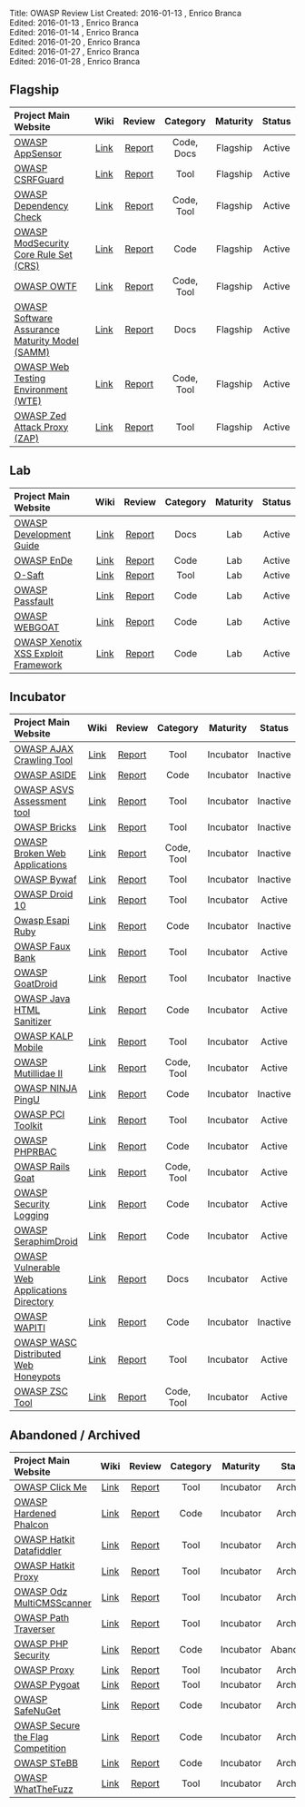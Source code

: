 Title:     OWASP Review List
Created:   2016-01-13 , Enrico Branca  
Edited:    2016-01-13 , Enrico Branca  
Edited:    2016-01-14 , Enrico Branca  
Edited:    2016-01-20 , Enrico Branca  
Edited:    2016-01-27 , Enrico Branca  
Edited:    2016-01-28 , Enrico Branca  


[//]: # (BE SURE THERE ARE NO EMPTY LINES BEFORE 'Title')  
[//]: # (end each line of the metadata with TWO spaces before the newline)  
[//]: # (insert TWO blank lines after the metadata)  
[//]: # (<ADD YOUR TEXT STARTING FROM HERE>)  


## Flagship

| **Project Main Website**                                 |   **Wiki**    |    **Review**     | **Category**  |  **Maturity**  |  **Status** |  
|:---------------------------------------------------------|:-------------:|:-----------------:|:-------------:|:--------------:|:-----------:|  
| [OWASP AppSensor][10007]                                 | [Link][20007] |  [Report][30007]  | Code, Docs    |   Flagship     |   Active    |
| [OWASP CSRFGuard][10006]                                 | [Link][20006] |  [Report][30006]  | Tool          |   Flagship     |   Active    |
| [OWASP Dependency Check][10004]                          | [Link][20004] |  [Report][30004]  | Code, Tool    |   Flagship     |   Active    |
| [OWASP ModSecurity Core Rule Set (CRS)][10005]           | [Link][20005] |  [Report][30005]  | Code          |   Flagship     |   Active    |
| [OWASP OWTF][10003]                                      | [Link][20003] |  [Report][30003]  | Code, Tool    |   Flagship     |   Active    |
| [OWASP Software Assurance Maturity Model (SAMM)][10035]  | [Link][20035] |  [Report][30035]  | Docs          |   Flagship     |   Active    |
| [OWASP Web Testing Environment (WTE)][10002]             | [Link][20002] |  [Report][30002]  | Code, Tool    |   Flagship     |   Active    |
| [OWASP Zed Attack Proxy (ZAP)][10001]                    | [Link][20001] |  [Report][30001]  | Tool          |   Flagship     |   Active    |


## Lab

| **Project Main Website**                                 |   **Wiki**    |    **Review**     | **Category**  |  **Maturity**  |  **Status** |  
|:---------------------------------------------------------|:-------------:|:-----------------:|:-------------:|:--------------:|:-----------:|  
| [OWASP Development Guide][10011]                         | [Link][20011] |  [Report][30011]  | Docs          |   Lab          |   Active    |
| [OWASP EnDe][10026]                                      | [Link][20026] |  [Report][30026]  | Code          |   Lab          |   Active    |
| [O-Saft][10032]                                          | [Link][20032] |  [Report][30032]  | Tool          |   Lab          |   Active    |
| [OWASP Passfault][10041]                                 | [Link][20041] |  [Report][30041]  | Code          |   Lab          |   Active    |
| [OWASP WEBGOAT][10013]                                   | [Link][20013] |  [Report][30013]  | Code          |   Lab          |   Active    |
| [OWASP Xenotix XSS Exploit Framework][10028]             | [Link][20028] |  [Report][30028]  | Code          |   Lab          |   Active    |


## Incubator

| **Project Main Website**                                 |   **Wiki**    |    **Review**     | **Category**  |  **Maturity**  |  **Status** |  
|:---------------------------------------------------------|:-------------:|:-----------------:|:-------------:|:--------------:|:-----------:|  
| [OWASP AJAX Crawling Tool][10048]                        | [Link][20048] |  [Report][30048]  | Tool          |   Incubator    |   Inactive  |
| [OWASP ASIDE][10024]                                     | [Link][20024] |  [Report][30024]  | Code          |   Incubator    |   Inactive  |
| [OWASP ASVS Assessment tool][10045]                      | [Link][20045] |  [Report][30045]  | Tool          |   Incubator    |   Inactive  |
| [OWASP Bricks][10046]                                    | [Link][20046] |  [Report][30046]  | Tool          |   Incubator    |   Inactive  |
| [OWASP Broken Web Applications][10018]                   | [Link][20018] |  [Report][30018]  | Code, Tool    |   Incubator    |   Inactive  |
| [OWASP Bywaf][10020]                                     | [Link][20020] |  [Report][30020]  | Tool          |   Incubator    |   Inactive  |
| [OWASP Droid 10][10043]                                  | [Link][20043] |  [Report][30043]  | Tool          |   Incubator    |   Active    |
| [Owasp Esapi Ruby][10025]                                | [Link][20025] |  [Report][30025]  | Code          |   Incubator    |   Inactive  |
| [OWASP Faux Bank][10049]                                 | [Link][20049] |  [Report][30049]  | Tool          |   Incubator    |   Active    |
| [OWASP GoatDroid][10047]                                 | [Link][20047] |  [Report][30047]  | Tool          |   Incubator    |   Inactive  |
| [OWASP Java HTML Sanitizer][10012]                       | [Link][20012] |  [Report][30012]  | Code          |   Incubator    |   Active    |
| [OWASP KALP Mobile][10030]                               | [Link][20030] |  [Report][30030]  | Tool          |   Incubator    |   Active    |
| [OWASP Mutillidae II][10016]                             | [Link][20016] |  [Report][30016]  | Code, Tool    |   Incubator    |   Active    |
| [OWASP NINJA PingU][10037]                               | [Link][20037] |  [Report][30037]  | Code          |   Incubator    |   Inactive  |
| [OWASP PCI Toolkit][10027]                               | [Link][20027] |  [Report][30027]  | Tool          |   Incubator    |   Active    |
| [OWASP PHPRBAC][10009]                                   | [Link][20009] |  [Report][30009]  | Code          |   Incubator    |   Active    |
| [OWASP Rails Goat][10010]                                | [Link][20010] |  [Report][30010]  | Code, Tool    |   Incubator    |   Active    |
| [OWASP Security Logging][10017]                          | [Link][20017] |  [Report][30017]  | Code          |   Incubator    |   Active    |
| [OWASP SeraphimDroid][10014]                             | [Link][20014] |  [Report][30014]  | Code          |   Incubator    |   Active    |
| [OWASP Vulnerable Web Applications Directory][10008]     | [Link][20008] |  [Report][30008]  | Docs          |   Incubator    |   Active    |
| [OWASP WAPITI][10019]                                    | [Link][20019] |  [Report][30019]  | Code          |   Incubator    |   Inactive  |
| [OWASP WASC Distributed Web Honeypots][10042]            | [Link][20042] |  [Report][30042]  | Tool          |   Incubator    |   Active    |
| [OWASP ZSC Tool][10015]                                  | [Link][20015] |  [Report][30015]  | Code, Tool    |   Incubator    |   Active    |


## Abandoned / Archived

| **Project Main Website**                                 |   **Wiki**    |    **Review**     | **Category**  |  **Maturity**  |  **Status** |  
|:---------------------------------------------------------|:-------------:|:-----------------:|:-------------:|:--------------:|:-----------:|  
| [OWASP Click Me][10044]                                  | [Link][20044] |  [Report][30044]  | Tool          |   Incubator    |   Archived  |
| [OWASP Hardened Phalcon][10038]                          | [Link][20038] |  [Report][30038]  | Code          |   Incubator    |   Archived  |
| [OWASP Hatkit Datafiddler][10021]                        | [Link][20021] |  [Report][30021]  | Tool          |   Incubator    |   Archived  |
| [OWASP Hatkit Proxy][10022]                              | [Link][20022] |  [Report][30022]  | Tool          |   Incubator    |   Archived  |
| [OWASP Odz MultiCMSScanner][10040]                       | [Link][20040] |  [Report][30040]  | Tool          |   Incubator    |   Archived  |
| [OWASP Path Traverser][10039]                            | [Link][20039] |  [Report][30039]  | Tool          |   Incubator    |   Archived  |
| [OWASP PHP Security][10031]                              | [Link][20031] |  [Report][30031]  | Code          |   Incubator    |   Abandoned |
| [OWASP Proxy][10023]                                     | [Link][20023] |  [Report][30023]  | Tool          |   Incubator    |   Archived  |
| [OWASP Pygoat][10034]                                    | [Link][20034] |  [Report][30034]  | Tool          |   Incubator    |   Archived  |
| [OWASP SafeNuGet][10029]                                 | [Link][20029] |  [Report][30029]  | Code          |   Incubator    |   Archived  |
| [OWASP Secure the Flag Competition][10050]               | [Link][20050] |  [Report][30050]  | Code          |   Incubator    |   Archived  |
| [OWASP STeBB][10036]                                     | [Link][20036] |  [Report][30036]  | Code          |   Incubator    |   Archived  |
| [OWASP WhatTheFuzz][10033]                               | [Link][20033] |  [Report][30033]  | Tool          |   Incubator    |   Archived  |



[10001]: https://www.owasp.org/index.php/ZAP
[20001]: https://www.owasp.org/index.php/OWASP_Zed_Attack_Proxy_Project
[30001]: ../review/zap.md

[10002]: https://www.owasp.org/index.php?title=OWASP_Web_Testing_Environment_Project
[20002]: https://www.owasp.org/index.php?title=OWASP_Web_Testing_Environment_Project
[30002]: ../review/web_testing_environment.md

[10003]: https://www.owasp.org/index.php/OWASP_OWTF
[20003]: https://www.owasp.org/index.php/OWASP_OWTF
[30003]: ../review/owtf.md

[10004]: https://www.owasp.org/index.php/OWASP_Dependency_Check
[20004]: https://www.owasp.org/index.php/OWASP_Dependency_Check
[30004]: ../review/dependency_check.md

[10005]: http://spiderlabs.github.io/owasp-modsecurity-crs/
[20005]: https://www.owasp.org/index.php/Category:OWASP_ModSecurity_Core_Rule_Set_Project
[30005]: ../review/modsecurity_core_rule_set.md

[10006]: https://www.owasp.org/index.php/Category:OWASP_CSRFGuard_Project
[20006]: https://www.owasp.org/index.php/Category:OWASP_CSRFGuard_Project
[30006]: ../review/csrfguard.md

[10007]: https://www.owasp.org/index.php/OWASP_AppSensor_Project
[20007]: https://www.owasp.org/index.php/OWASP_AppSensor_Project
[30007]: ../review/appsensor.md

[10008]: https://www.owasp.org/index.php/OWASP_Vulnerable_Web_Applications_Directory_Project
[20008]: https://www.owasp.org/index.php/OWASP_Vulnerable_Web_Applications_Directory_Project
[30008]: ../review/vulnerable_web_applications_directory.md

[10009]: http://phprbac.net/
[20009]: https://www.owasp.org/index.php/OWASP_PHPRBAC_Project
[30009]: ../review/phprbac.md

[10010]: http://railsgoat.cktricky.com
[20010]: https://www.owasp.org/index.php/OWASP_Rails_Goat_Project
[30010]: ../review/rails_goat.md

[10011]: https://www.owasp.org/index.php/OWASP_Guide_Project
[20011]: https://www.owasp.org/index.php/OWASP_Guide_Project
[30011]: ../review/development_guide.md

[10012]: https://www.owasp.org/index.php/OWASP_Java_HTML_Sanitizer
[20012]: https://www.owasp.org/index.php/OWASP_Java_HTML_Sanitizer
[30012]: ../review/java_html_sanitizer.md

[10013]: https://www.owasp.org/index.php/Webgoat
[20013]: https://www.owasp.org/index.php/Webgoat
[30013]: ../review/webgoat.md

[10014]: https://www.owasp.org/index.php/OWASP_SeraphimDroid_Project
[20014]: https://www.owasp.org/index.php/OWASP_SeraphimDroid_Project
[30014]: ../review/seraphimdroid.md

[10015]: http://zsc.z3r0d4y.com/
[20015]: https://www.owasp.org/index.php/OWASP_ZSC_Tool_Project
[30015]: ../review/zsc_tool.md

[10016]: http://sourceforge.net/projects/mutillidae/
[20016]: https://www.owasp.org/index.php/OWASP_Mutillidae_2_Project
[30016]: ../review/mutillidae_2.md

[10017]: https://github.com/javabeanz/owasp-security-logging/wiki
[20017]: https://www.owasp.org/index.php/OWASP_Security_Logging_Project
[30017]: ../review/security_logging.md

[10018]: https://code.google.com/p/owaspbwa/
[20018]: https://www.owasp.org/index.php/OWASP_Broken_Web_Applications_Project
[30018]: ../review/broken_web_applications.md

[10019]: http://wapiti.sourceforge.net
[20019]: https://www.owasp.org/index.php/Category:OWASP_Wapiti_Project
[30019]: ../review/wapiti.md

[10020]: https://www.owasp.org/index.php/OWASP_Bywaf_Project
[20020]: https://www.owasp.org/index.php/OWASP_Bywaf_Project
[30020]: ../review/bywaf.md

[10021]: https://www.owasp.org/index.php/OWASP_Hatkit_Datafiddler_Project
[20021]: https://www.owasp.org/index.php/OWASP_Hatkit_Datafiddler_Project
[30021]: ../review/hatkit_datafiddler.md

[10022]: https://www.owasp.org/index.php/OWASP_Hatkit_Proxy_Project
[20022]: https://www.owasp.org/index.php/OWASP_Hatkit_Proxy_Project
[30022]: ../review/hatkit_proxy.md

[10023]: https://www.owasp.org/index.php/Category:OWASP_Proxy
[20023]: https://www.owasp.org/index.php/Category:OWASP_Proxy
[30023]: ../review/proxy.md

[10024]: https://www.owasp.org/index.php/OWASP_ASIDE_Project
[20024]: https://www.owasp.org/index.php/OWASP_ASIDE_Project
[30024]: ../review/aside.md

[10025]: http://thesp0nge.com/owasp-esapi-ruby/
[20025]: https://www.owasp.org/index.php/Projects/Owasp_Esapi_Ruby
[30025]: ../review/esapi_ruby.md

[10026]: https://www.owasp.org/index.php/Category:OWASP_EnDe
[20026]: https://www.owasp.org/index.php/Category:OWASP_EnDe
[30026]: ../review/ende.md

[10027]: http://sourceforge.net/projects/pcitoolkit/
[20027]: https://www.owasp.org/index.php/Category:OWASP_PCI_Project
[30027]: ../review/pci_toolkit.md

[10028]: http://www.xenotix.in/
[20028]: https://www.owasp.org/index.php/OWASP_Xenotix_XSS_Exploit_Framework
[30028]: ../review/xenotix.md

[10029]: http://www.nuget.org/packages/SafeNuGet/
[20029]: https://www.owasp.org/index.php/OWASP_SafeNuGet
[30029]: ../review/safenuget.md

[10030]: https://www.owasp.org/index.php/OWASP_KALP_Mobile_Project
[20030]: https://www.owasp.org/index.php/OWASP_KALP_Mobile_Project
[30030]: ../review/kalp_mobile.md

[10031]: http://phpsec.owasp.org
[20031]: https://www.owasp.org/index.php/OWASP_PHP_Security_Project
[30031]: ../review/php_security.md

[10032]: https://www.owasp.org/index.php/O-Saft
[20032]: https://www.owasp.org/index.php/O-Saft
[30032]: ../review/o_saft.md

[10033]: https://github.com/SecurityInnovation/WhatTheFuzz
[20033]: https://www.owasp.org/index.php/OWASP_WhatTheFuzz_Project
[30033]: ../review/whatthefuzz.md

[10034]: https://www.owasp.org/index.php/OWASP_Pygoat_Project
[20034]: https://www.owasp.org/index.php/OWASP_Pygoat_Project
[30034]: ../review/pygoat.md

[10035]: http://www.opensamm.org/
[20035]: https://www.owasp.org/index.php/Software_Assurance_Maturity_Model
[30035]: ../review/samm.md

[10036]: https://www.owasp.org/index.php/OWASP_STeBB_Project
[20036]: https://www.owasp.org/index.php/OWASP_STeBB_Project
[30036]: ../review/stebb.md

[10037]: http://owasp.github.io/NINJA-PingU/
[20037]: https://www.owasp.org/index.php/OWASP_NINJA_PingU_Project
[30037]: ../review/ninja_pingu.md

[10038]: https://www.owasp.org/index.php?title=OWASP_Hardened_Phalcon_Project&oldid=190670
[20038]: https://www.owasp.org/index.php?title=OWASP_Hardened_Phalcon_Project&oldid=190670
[30038]: ../review/hardened_phalcon.md

[10039]: https://www.owasp.org/index.php/OWASP_Path_Traverser
[20039]: https://www.owasp.org/index.php/OWASP_Path_Traverser
[30039]: ../review/path_traverser.md

[10040]: https://www.owasp.org/index.php/OWASP_Odz_MultiCMSScanner
[20040]: https://www.owasp.org/index.php/OWASP_Odz_MultiCMSScanner
[30040]: ../review/odz_multicmsscanner.md

[10041]: http://www.passfault.com/
[20041]: https://www.owasp.org/index.php/OWASP_Passfault
[30041]: ../review/passfault.md

[10042]: http://projects.webappsec.org/w/page/29606603/Distributed%20Web%20Honeypots
[20042]: https://www.owasp.org/index.php/OWASP_WASC_Distributed_Web_Honeypots_Project
[30042]: ../review/wasc_dwh.md

[10043]: https://www.owasp.org/index.php/OWASP_Droid10_Project
[20043]: https://www.owasp.org/index.php/OWASP_Droid10_Project
[30043]: ../review/droid_10.md

[10044]: https://www.owasp.org/index.php/OWASP_Click_Me_Project
[20044]: https://www.owasp.org/index.php/OWASP_Click_Me_Project
[30044]: ../review/click_me.md

[10045]: https://www.owasp.org/index.php/OWASP_ASVS_Assessment_tool
[20045]: https://www.owasp.org/index.php/OWASP_ASVS_Assessment_tool
[30045]: ../review/asvs_assessment.md

[10046]: http://sechow.com/bricks/download.html
[20046]: https://www.owasp.org/index.php/OWASP_Bricks
[30046]: ../review/bricks.md

[10047]: https://www.owasp.org/index.php/Projects/OWASP_GoatDroid_Project
[20047]: https://www.owasp.org/index.php/Projects/OWASP_GoatDroid_Project
[30047]: ../review/goatdroid.md

[10048]: https://www.owasp.org/index.php/OWASP_AJAX_Crawling_Tool
[20048]: https://www.owasp.org/index.php/OWASP_AJAX_Crawling_Tool
[30048]: ../review/ajax_crawling.md

[10049]: http://www.fauxbank.co.uk/
[20049]: https://www.owasp.org/index.php/OWASP_Faux_Bank_Project
[30049]: ../review/faux_bank.md

[10050]: https://www.owasp.org/index.php/OWASP_Secure_the_Flag_Competition_Project
[20050]: https://www.owasp.org/index.php/OWASP_Secure_the_Flag_Competition_Project
[30050]: ../review/stfc.md






[//]: # (<STOP HERE - do not write anything after this point !!! >)
